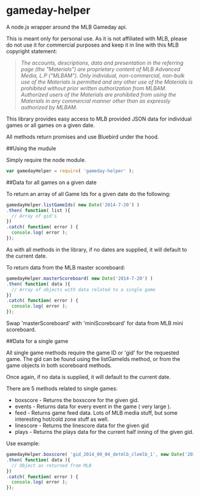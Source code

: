 gameday-helper
==============
A node.js wrapper around the MLB Gameday api.

This is meant only for personal use.  As it is not affiliated with MLB, please do not use it for commercial purposes and keep it in line with this MLB copyright statement:

>*The accounts, descriptions, data and presentation in the referring page (the "Materials") are proprietary content of MLB Advanced Media, L.P ("MLBAM"). Only individual, non-commercial, non-bulk use of the Materials is permitted and any other use of the Materials is prohibited without prior written authorization from MLBAM. Authorized users of the Materials are prohibited from using the Materials in any commercial manner other than as expressly authorized by MLBAM.*

This library provides easy access to MLB provided JSON data for individual games or all games on a given date.

All methods return promises and use Bluebird under the hood.

##Using the mudule

Simply require the node module.

```js
var gamedayHelper = require( 'gameday-helper' );
```

##Data for all games on a given date

To return an array of all Game Ids for a given date do the following:

```js
gamedayHelper.listGameIds( new Date('2014-7-20') )
.then( function( list ){
  // Array of gid's
})
.catch( function( error ) {
  console.log( error );
});
```
As with all methods in the library, if no dates are supplied, it will default to the current date.

To return data from the MLB master scoreboard:

```js
gamedayHelper.masterScoreboard( new Date('2014-7-20') )
.then( function( data ){
  // Array of objects with data related to a single game
})
.catch( function( error ) {
  console.log( error );
});
```

Swap 'masterScoreboard' with 'miniScoreboard' for data from MLB mini scoreboard.

##Data for a single game

All single game methods require the game ID or 'gid' for the requested game.  The gid can be found using the listGameIds method, or from the game objects in both scoreboard methods.

Once again, if no data is supplied, it will default to the current date.

There are 5 methods related to single games:
- boxscore - Returns the boxscore for the given gid.
- events - Returns data for every event in the game ( very large ).
- feed - Returns game feed data.  Lots of MLB media stuff, but some interesting hot/cold zone stuff as well.
- linescore  - Returns the linescore data for the given gid
- plays - Returns the plays data for the current half inning of the given gid.

Use example:

```js
gamedayHelper.boxscore( 'gid_2014_09_04_detmlb_clemlb_1', new Date('2014-9-4') )
.then( function( data ){
  // Object as returned from MLB
})
.catch( function( error ) {
  console.log( error );
});
```

